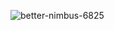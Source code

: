 ![better-nimbus-6825](https://github.com/user-attachments/assets/efb22965-d004-467e-838c-d9babe7b8a9e)
